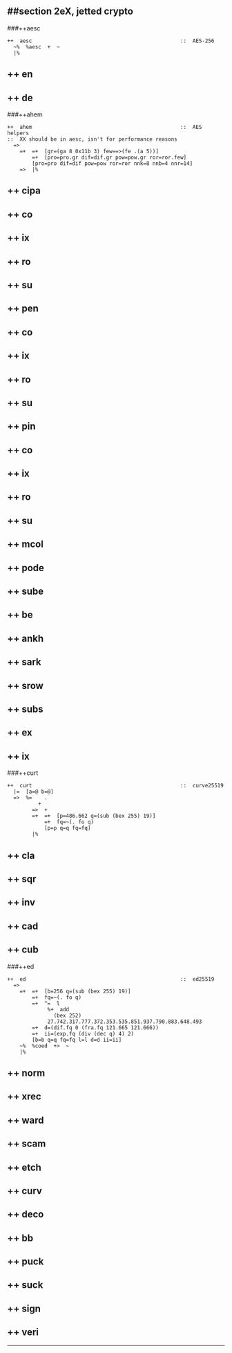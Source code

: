 ##section 2eX, jetted crypto
---

###++aesc

```
++  aesc                                                ::  AES-256
  ~%  %aesc  +  ~
  |%
```
##  ++  en      
##  ++  de      
###++ahem      

```
++  ahem                                                ::  AES helpers
::  XX should be in aesc, isn't for performance reasons
  =>
    =+  =+  [gr=(ga 8 0x11b 3) few==>(fe .(a 5))]
        =+  [pro=pro.gr dif=dif.gr pow=pow.gr ror=ror.few]
        [pro=pro dif=dif pow=pow ror=ror nnk=8 nnb=4 nnr=14]
    =>  |%
```
##        ++  cipa 
##          ++  co 
##          ++  ix 
##          ++  ro 
##          ++  su 
##    ++  pen      
##      ++  co  
##      ++  ix  
##      ++  ro  
##      ++  su  
##    ++  pin   
##      ++  co  
##      ++  ix  
##      ++  ro  
##      ++  su  
##    ++  mcol
##    ++  pode  
##    ++  sube  
##  ++  be      
##          ++  ankh
##          ++  sark
##          ++  srow
##          ++  subs
##  ++  ex      
##  ++  ix      
###++curt      

```
++  curt                                                ::  curve25519
  |=  [a=@ b=@]
  =>  %=    .
          +
        =>  +
        =+  =+  [p=486.662 q=(sub (bex 255) 19)]
            =+  fq=~(. fo q)
            [p=p q=q fq=fq]
        |%
```
##        ++  cla
##        ++  sqr
##        ++  inv
##        ++  cad
##        ++  cub
###++ed         

```
++  ed                                                  ::  ed25519
  =>
    =+  =+  [b=256 q=(sub (bex 255) 19)]
        =+  fq=~(. fo q)
        =+  ^=  l
             %+  add
               (bex 252)
             27.742.317.777.372.353.535.851.937.790.883.648.493
        =+  d=(dif.fq 0 (fra.fq 121.665 121.666))
        =+  ii=(exp.fq (div (dec q) 4) 2)
        [b=b q=q fq=fq l=l d=d ii=ii]
    ~%  %coed  +>  ~
    |%
```
##    ++  norm  
##    ++  xrec  
##    ++  ward  
##    ++  scam  
##    ++  etch  
##    ++  curv  
##    ++  deco  
##    ++  bb
##  ++  puck    
##  ++  suck    
##  ++  sign    
##  ++  veri    

---

